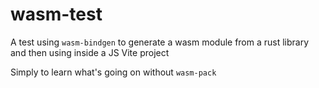 # wasm-test

A test using `wasm-bindgen` to generate a wasm module from a rust library and then using inside a JS Vite project

Simply to learn what's going on without `wasm-pack`
